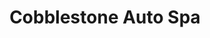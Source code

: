 ---
title: "Cobblestone Auto Spa"
url: /mesa/cobblestone-auto-spa-east-southern-avenue/
shop: car repair
---